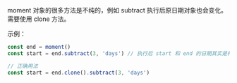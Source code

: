 moment 对象的很多方法是不纯的，例如 subtract 执行后原日期对象也会变化。需要使用 clone 方法。

示例：

```ts
const end = moment()
const start = end.subtract(3, 'days') // 执行后 start 和 end 的日期其实是相等的

// 正确用法
const start = end.clone().subtract(3, 'days')
```

